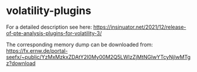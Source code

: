 # volatility-plugins

For a detailed description see here: https://insinuator.net/2021/12/release-of-pte-analysis-plugins-for-volatility-3/

The corresponding memory dump can be downloaded from: https://fx.ernw.de/portal-seefx/~public/YzMxMzkxZDAtY2I0My00M2Q5LWIzZjMtNGIwYTcyNjIwMTgz?download

